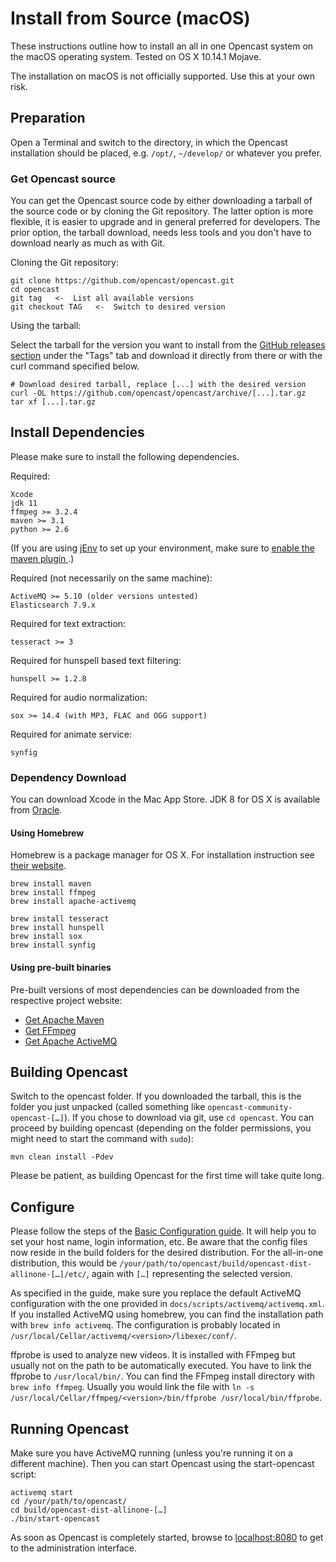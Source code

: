 Install from Source (macOS)
====================================

These instructions outline how to install an all in one Opencast system on the macOS operating system.
Tested on OS X 10.14.1 Mojave.

<div class=warn>
The installation on macOS is not officially supported.
Use this at your own risk.
</div>


Preparation
-----------

Open a Terminal and switch to the directory, in which the Opencast installation should be placed, e.g. `/opt/`,
`~/develop/` or whatever you prefer.

### Get Opencast source

You can get the Opencast source code by either downloading a tarball of the source code or by cloning the Git
repository. The latter option is more flexible, it is easier to upgrade and in general preferred for developers. The
prior option, the tarball download, needs less tools and you don't have to download nearly as much as with Git.

Cloning the Git repository:

    git clone https://github.com/opencast/opencast.git
    cd opencast
    git tag   <-  List all available versions
    git checkout TAG   <-  Switch to desired version

Using the tarball:

Select the tarball for the version you want to install
from the [GitHub releases section](https://github.com/opencast/opencast/releases) under the "Tags" tab and download it
directly from there or with the curl command specified below.

    # Download desired tarball, replace [...] with the desired version
    curl -OL https://github.com/opencast/opencast/archive/[...].tar.gz
    tar xf [...].tar.gz


Install Dependencies
--------------------

Please make sure to install the following dependencies.

Required:

    Xcode
    jdk 11
    ffmpeg >= 3.2.4
    maven >= 3.1
    python >= 2.6

(If you are using [jEnv](http://www.jenv.be/) to set up your environment, make sure to [enable the maven plugin
](https://stackoverflow.com/a/37466252).)

Required (not necessarily on the same machine):

    ActiveMQ >= 5.10 (older versions untested)
    Elasticsearch 7.9.x

Required for text extraction:

    tesseract >= 3

Required for hunspell based text filtering:

    hunspell >= 1.2.8

Required for audio normalization:

    sox >= 14.4 (with MP3, FLAC and OGG support)

Required for animate service:

    synfig

### Dependency Download

You can download Xcode in the Mac App Store. JDK 8 for OS X is available from
[Oracle](http://www.oracle.com/technetwork/java/javase/downloads/index.html).

#### Using Homebrew

Homebrew is a package manager for OS X. For installation instruction see [their website](http://brew.sh/).

    brew install maven
    brew install ffmpeg
    brew install apache-activemq

    brew install tesseract
    brew install hunspell
    brew install sox
    brew install synfig

#### Using pre-built binaries

Pre-built versions of most dependencies can be downloaded from the respective project website:

* [Get Apache Maven](https://maven.apache.org/download.cgi)
* [Get FFmpeg](http://ffmpeg.org/download.html)
* [Get Apache ActiveMQ](http://activemq.apache.org/download.html)


Building Opencast
-----------------

Switch to the opencast folder. If you downloaded the tarball, this is the folder you just unpacked (called something
like `opencast-community-opencast-[…]`). If you chose to download via git, use `cd opencast`. You can proceed by
building opencast (depending on the folder permissions, you might need to start the command with `sudo`):

    mvn clean install -Pdev

Please be patient, as building Opencast for the first time will take quite long.

Configure
---------

Please follow the steps of the [Basic Configuration guide](../configuration/basic.md). It will help you to set your host
name, login information, etc. Be aware that the config files now reside in the build folders for the desired
distribution. For the all-in-one distribution, this would be
`/your/path/to/opencast/build/opencast-dist-allinone-[…]/etc/`, again with `[…]` representing the selected version.

As specified in the guide, make sure you replace the default ActiveMQ configuration with the one provided in
`docs/scripts/activemq/activemq.xml`. If you installed ActiveMQ using homebrew, you can find the installation path with
`brew info activemq`. The configuration is probably located in `/usr/local/Cellar/activemq/<version>/libexec/conf/`.

ffprobe is used to analyze new videos. It is installed with FFmpeg but usually not on the path to be automatically
executed. You have to link the ffprobe to `/usr/local/bin/`. You can find the FFmpeg install directory with
`brew info ffmpeg`. Usually you would link the file with
`ln -s /usr/local/Cellar/ffmpeg/<version>/bin/ffprobe /usr/local/bin/ffprobe`.

Running Opencast
----------------

Make sure you have ActiveMQ running (unless you're running it on a different machine). Then you can start Opencast using
the start-opencast script:

    activemq start
    cd /your/path/to/opencast/
    cd build/opencast-dist-allinone-[…]
    ./bin/start-opencast

As soon as Opencast is completely started, browse to [localhost:8080](http://localhost:8080) to get to the
administration interface.
